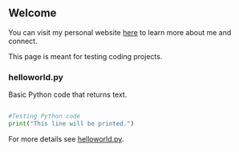 ## Welcome

You can visit my personal website [here](https://grantslattery.github.io/my-app/) to learn more about me and connect.

This page is meant for testing coding projects.

### helloworld.py  

Basic Python code that returns text.

```python

#Testing Python code
print("This line will be printed.")


```

For more details see [helloworld.py](https://github.com/GrantSlattery/helloworld.py).
